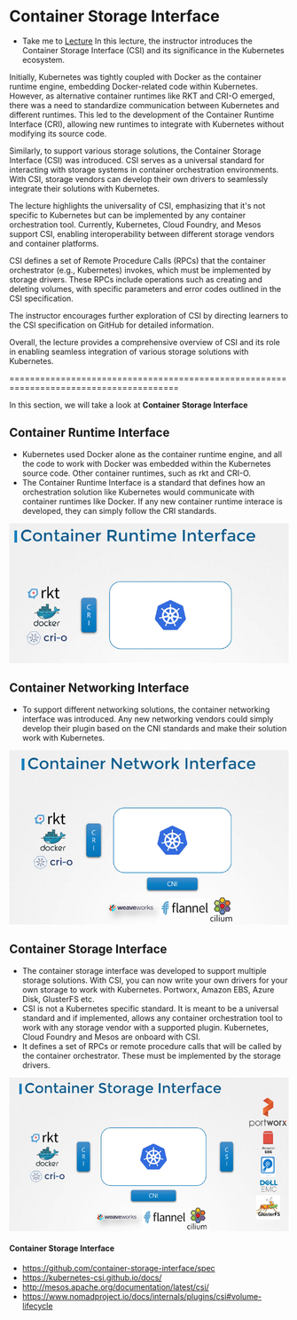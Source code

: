# Container Storage Interface

  - Take me to [Lecture](https://kodekloud.com/topic/container-storage-interface/)
In this lecture, the instructor introduces the Container Storage Interface (CSI) and its significance in the Kubernetes ecosystem.

Initially, Kubernetes was tightly coupled with Docker as the container runtime engine, embedding Docker-related code within Kubernetes. However, as alternative container runtimes like RKT and CRI-O emerged, there was a need to standardize communication between Kubernetes and different runtimes. This led to the development of the Container Runtime Interface (CRI), allowing new runtimes to integrate with Kubernetes without modifying its source code.

Similarly, to support various storage solutions, the Container Storage Interface (CSI) was introduced. CSI serves as a universal standard for interacting with storage systems in container orchestration environments. With CSI, storage vendors can develop their own drivers to seamlessly integrate their solutions with Kubernetes.

The lecture highlights the universality of CSI, emphasizing that it's not specific to Kubernetes but can be implemented by any container orchestration tool. Currently, Kubernetes, Cloud Foundry, and Mesos support CSI, enabling interoperability between different storage vendors and container platforms.

CSI defines a set of Remote Procedure Calls (RPCs) that the container orchestrator (e.g., Kubernetes) invokes, which must be implemented by storage drivers. These RPCs include operations such as creating and deleting volumes, with specific parameters and error codes outlined in the CSI specification.

The instructor encourages further exploration of CSI by directing learners to the CSI specification on GitHub for detailed information.

Overall, the lecture provides a comprehensive overview of CSI and its role in enabling seamless integration of various storage solutions with Kubernetes.


=======================================================================================




In this section, we will take a look at **Container Storage Interface**

## Container Runtime Interface

- Kubernetes used Docker alone as the container runtime engine, and all the code to work with Docker was embedded within the Kubernetes source code. Other container runtimes, such as rkt and CRI-O.
- The Container Runtime Interface is a standard that defines how an orchestration solution like Kubernetes would communicate with container runtimes like Docker. If any new container runtime interace is developed, they can simply follow the CRI standards.

![class-11](../../images/class11.PNG)


## Container Networking Interface

- To support different networking solutions, the container networking interface was introduced. Any new networking vendors could simply develop their plugin based on the CNI standards and make their solution work with Kubernetes.

![class-12](../../images/class12.PNG)



## Container Storage Interface

- The container storage interface was developed to support multiple storage solutions. With CSI, you can now write your own drivers for your own storage to work with Kubernetes. Portworx, Amazon EBS, Azure Disk, GlusterFS etc.
- CSI is not a Kubernetes specific standard. It is meant to be a universal standard and if implemented, allows any container orchestration tool to work with any storage vendor with a supported plugin. Kubernetes, Cloud Foundry and Mesos are onboard with CSI.
- It defines a set of RPCs or remote procedure calls that will be called by the container orchestrator. These must be implemented by the storage drivers.

![class-13](../../images/class13.PNG)



#### Container Storage Interface 

- https://github.com/container-storage-interface/spec
- https://kubernetes-csi.github.io/docs/
- http://mesos.apache.org/documentation/latest/csi/
- https://www.nomadproject.io/docs/internals/plugins/csi#volume-lifecycle
